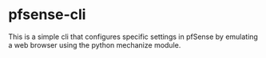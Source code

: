 # pfsense-cli

This is a simple cli that configures specific settings in pfSense by emulating a web browser using the python mechanize module.

